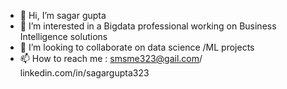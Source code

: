 - 👋 Hi, I’m sagar gupta
- 👀 I’m interested in a Bigdata professional working on Business Intelligence solutions
- 💞️ I’m looking to collaborate on data science /ML projects
- 📫 How to reach me : smsme323@gail.com/  linkedin.com/in/sagargupta323

<!---
sagargupta323/sagargupta323 is a ✨ special ✨ repository because its `README.md` (this file) appears on your GitHub profile.
You can click the Preview link to take a look at your changes.
--->
